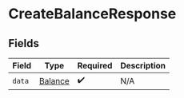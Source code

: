 # CreateBalanceResponse


## Fields

| Field                                     | Type                                      | Required                                  | Description                               |
| ----------------------------------------- | ----------------------------------------- | ----------------------------------------- | ----------------------------------------- |
| `data`                                    | [Balance](../../models/shared/balance.md) | :heavy_check_mark:                        | N/A                                       |